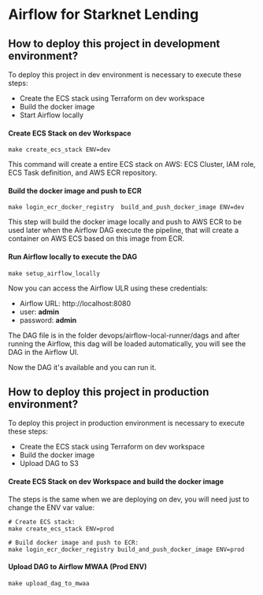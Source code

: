 # Airflow for Starknet Lending

## How to deploy this project in development environment?

To deploy this project in dev environment is necessary to execute these steps:

* Create the ECS stack using Terraform on dev workspace
* Build the docker image
* Start Airflow locally

#### Create ECS Stack on dev Workspace

```
make create_ecs_stack ENV=dev
```

This command will create a entire ECS stack on AWS: ECS Cluster, IAM role, ECS Task definition, and AWS ECR repository.

#### Build the docker image and push to ECR

```
make login_ecr_docker_registry  build_and_push_docker_image ENV=dev
```

This step will build the docker image locally and push to AWS ECR to be used later when the Airflow DAG execute the pipeline, that will create a container on AWS ECS based on this image from ECR.

#### Run Airflow locally to execute the DAG

```
make setup_airflow_locally
```

Now you can access the Airflow ULR using these credentials:
* Airflow URL: http://localhost:8080
* user: **admin**
* password: **admin**

The DAG file is in the folder devops/airflow-local-runner/dags and after running the Airflow, this dag will be loaded automatically, you will see the DAG in the Airflow UI.

Now the DAG it's available and you can run it.

## How to deploy this project in production environment?

To deploy this project in production environment is necessary to execute these steps:

* Create the ECS stack using Terraform on dev workspace
* Build the docker image
* Upload DAG to S3

#### Create ECS Stack on dev Workspace and build the docker image

The steps is the same when we are deploying on dev, you will need just to change the ENV var value:

```
# Create ECS stack:
make create_ecs_stack ENV=prod

# Build docker image and push to ECR:
make login_ecr_docker_registry build_and_push_docker_image ENV=prod
``` 
#### Upload DAG to Airflow MWAA (Prod ENV)

```
make upload_dag_to_mwaa
```